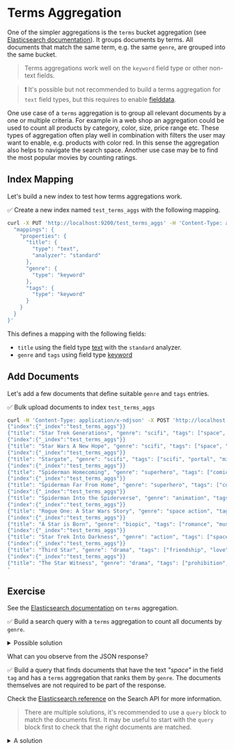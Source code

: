 # Terms Aggregation

One of the simpler aggregations is the `terms` bucket aggregation (see [Elasticsearch documentation](https://www.elastic.co/guide/en/elasticsearch/reference/current/search-aggregations-bucket-terms-aggregation.html)).
It groups documents by terms. All documents that match the same term, e.g. the same `genre`, are grouped into the same bucket.

> Terms aggregations work well on the `keyword` field type or other non-text fields.

> **❗️** It's possible but not recommended to build a terms aggregation for `text` field types, but this requires to enable [fielddata](https://www.elastic.co/guide/en/elasticsearch/reference/current/text.html#fielddata-mapping-param).

One use case of a `terms` aggregation is to group all relevant documents by a one or multiple criteria. For example in a web shop an aggregation could be used to count all products by category, color, size, price range etc. These types of aggregation often play well in combination with filters the user may want to enable, e.g. products with color red. In this sense the aggregation also helps to navigate the search space. Another use case may be to find the most popular movies by counting ratings.


## Index Mapping

Let's build a new index to test how terms aggregations work.

✅ Create a new index named `test_terms_aggs` with the following mapping.

```bash
curl -X PUT 'http://localhost:9200/test_terms_aggs' -H 'Content-Type: application/json' -d '{
  "mappings": {
    "properties": {
      "title": {
        "type": "text",
        "analyzer": "standard"
      },
      "genre": {
        "type": "keyword"
      },
      "tags": {
        "type": "keyword"
      }
    }
  }
}'
```

This defines a mapping with the following fields:

* `title` using the field type [text](https://www.elastic.co/guide/en/elasticsearch/reference/current/text.html) with the `standard` analyzer.
* `genre` and `tags` using field type [keyword](https://www.elastic.co/guide/en/elasticsearch/reference/current/keyword.html)


## Add Documents

Let's add a few documents that define suitable `genre` and `tags` entries.

✅ Bulk upload documents to index `test_terms_aggs`

```bash
curl -H 'Content-Type: application/x-ndjson' -X POST 'http://localhost:9200/test_terms_aggs/_bulk' -d '
{"index":{"_index":"test_terms_aggs"}}
{"title": "Star Trek Generations", "genre": "scifi", "tags": ["space", "captain", "scifi"]}
{"index":{"_index":"test_terms_aggs"}}
{"title": "Star Wars A New Hope", "genre": "scifi", "tags": ["space", "rebellion", "space opera"]}
{"index":{"_index":"test_terms_aggs"}}
{"title": "Stargate", "genre": "scifi", "tags": ["scifi", "portal", "military", "adventure", "space"]}
{"index":{"_index":"test_terms_aggs"}}
{"title": "Spiderman Homecoming", "genre": "superhero", "tags": ["comic", "superhero", "reboot"]}
{"index":{"_index":"test_terms_aggs"}}
{"title": "Spiderman Far From Home", "genre": "superhero", "tags": ["comic", "superhero", "sequel"]}
{"index":{"_index":"test_terms_aggs"}}
{"title": "Spiderman Into the Spiderverse", "genre": "animation", "tags": ["animation", "superhero", "multiverse"]}
{"index":{"_index":"test_terms_aggs"}}
{"title": "Rogue One: A Star Wars Story", "genre": "space action", "tags": ["space", "rebellion", "death star"]}
{"index":{"_index":"test_terms_aggs"}}
{"title": "A Star is Born", "genre": "biopic", "tags": ["romance", "music", "singer"]}
{"index":{"_index":"test_terms_aggs"}}
{"title": "Star Trek Into Darkness", "genre": "action", "tags": ["space", "reboot", "starship"]}
{"index":{"_index":"test_terms_aggs"}}
{"title": "Third Star", "genre": "drama", "tags": ["friendship", "love"]}
{"index":{"_index":"test_terms_aggs"}}
{"title": "The Star Witness", "genre": "drama", "tags": ["prohibition", "murder", "duty"]}
'
```


## Exercise

See the [Elasticsearch documentation](https://www.elastic.co/guide/en/elasticsearch/reference/current/search-aggregations-bucket-terms-aggregation.html) on `terms` aggregation.


✅ Build a search query with a `terms` aggregation to count all documents by `genre`.

<details>
<summary>Possible solution</summary>

The following query uses the term aggregation named *"genres"* to build buckets for distinct entries of `genre` for all documents.

```bash
curl -X POST 'http://localhost:9200/test_terms_aggs/_search?pretty' -H 'Content-Type: application/json' -d '{
  "aggs": {
    "genres": {
      "terms": {
        "field": "genre"
      }
    }
  }
}'
```

</details>

What can you observe from the JSON response?

✅ Build a query that finds documents that have the text *"space"* in the field `tag` and has a `terms` aggregation that ranks them by `genre`. The documents themselves are not required to be part of the response.

Check the [Elasticsearch reference](https://www.elastic.co/guide/en/elasticsearch/reference/master/search-search.html) on the Search API for more information.

> There are multiple solutions, it's recommended to use a `query` block to match the documents first.
> It may be useful to start with the `query` block first to check that the right documents are matched.

<details>
<summary>A solution</summary>

The following search request uses a `query` block with `term` match to find all documents that contain the text *"space"* in the `tag` document field.

```bash
curl -X POST 'http://localhost:9200/test_terms_aggs/_search?pretty' -H 'Content-Type: application/json' -d '{
  "size": 0,
  "query": {
    "term": {
      "tags": "space"
    }
  },
  "aggs": {
    "genres": {
      "terms": {
        "field": "genre"
      }
    }
  }
}'
```

> The `size` field (with value `0`) in the search request signals Elasticsearch to not return any documents.

</details>
